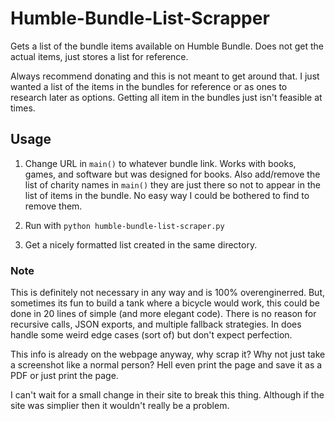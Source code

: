 # Humble-Bundle-List-Scrapper
Gets a list of the bundle items available on Humble Bundle. Does not get the actual items, just stores a list for reference. 

Always recommend donating and this is not meant to get around that. I just wanted a list of the items in the bundles for reference or as ones to research later as options. Getting all item in the bundles just isn't feasible at times.

## Usage
1. Change URL in `main()` to whatever bundle link. Works with books, games, and software but was designed for books. Also add/remove the list of charity names in `main()` they are just there so not to appear in the list of items in the bundle. No easy way I could be bothered to find to remove them.

2. Run with `python humble-bundle-list-scraper.py`

3. Get a nicely formatted list created in the same directory.

### Note

This is definitely not necessary in any way and is 100% overenginerred. But, sometimes its fun to build a tank where a bicycle would work, this could be done in 20 lines of simple (and more elegant code). There is no reason for recursive calls, JSON exports, and multiple fallback strategies. In does handle some weird edge cases (sort of) but don't expect perfection.

This info is already on the webpage anyway, why scrap it? Why not just take a screenshot like a normal person? Hell even print the page and save it as a PDF or just print the page.

I can't wait for a small change in their site to break this thing. Although if the site was simplier then it wouldn't really be a problem.
